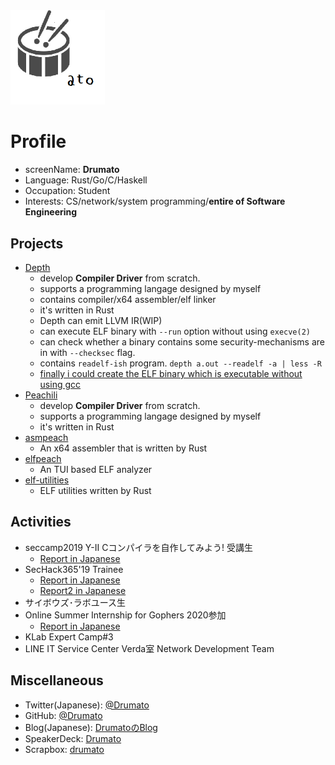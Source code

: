 <img src="./images/Drumato.png" width="30%" height="30%" style="text-align: center;" >

# Profile

- screenName: **Drumato**
- Language: Rust/Go/C/Haskell
- Occupation: Student
- Interests: CS/network/system programming/**entire of Software Engineering**

## Projects

- [Depth](https://github.com/Drumato/Depth)
  - develop **Compiler Driver** from scratch.
  - supports a programming langage designed by myself
  - contains compiler/x64 assembler/elf linker
  - it's written in Rust
  - Depth can emit LLVM IR(WIP)
  - can execute ELF binary with `--run` option without using `execve(2)`
  - can check whether a binary contains some security-mechanisms are in with `--checksec` flag.
  - contains `readelf-ish` program. `depth a.out --readelf -a | less -R` 
  - [finally i could create the ELF binary which is executable without using gcc](https://twitter.com/Drumato1/status/1186993979121754112?s=20)
- [Peachili](https://github.com/Drumato/Peachili)
  - develop **Compiler Driver** from scratch.
  - supports a programming langage designed by myself
  - it's written in Rust
- [asmpeach](https://github.com/Drumato/asmpeach)
  - An x64 assembler that is written by Rust
- [elfpeach](https://github.com/Drumato/elfpeach)
  - An TUI based ELF analyzer
- [elf-utilities](https://github.com/Drumato/elf-utilities)
  - ELF utilities written by Rust

## Activities

- seccamp2019 Y-Ⅱ Cコンパイラを自作してみよう! 受講生
  - [Report in Japanese](https://drumato.hatenablog.com/entry/2019/08/18/120154)
- SecHack365'19 Trainee
  - [Report in Japanese](https://drumato.hatenablog.com/entry/2019/12/08/000000)
  - [Report2 in Japanese](https://drumato.hatenablog.com/entry/2020/02/08/095501)
- サイボウズ･ラボユース生
- Online Summer Internship for Gophers 2020参加
  - [Report in Japanese](https://drumato.hatenablog.com/)
- KLab Expert Camp#3
- LINE IT Service Center Verda室 Network Development Team

## Miscellaneous

- Twitter(Japanese): [@Drumato](https://twitter.com/Drumato)
- GitHub: [@Drumato](https://github.com/Drumato)
- Blog(Japanese): [DrumatoのBlog](https://drumato.hatenablog.com/)
- SpeakerDeck: [Drumato](https://speakerdeck.com/drumato/cybozu-labs-youth-10th)
- Scrapbox: [drumato](https://scrapbox.io/drumato-medley/)

